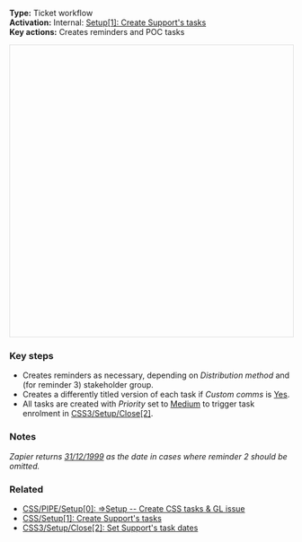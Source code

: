**Type:** Ticket workflow  
**Activation:** Internal: <u>Setup[1]: Create Support's tasks</u>  
**Key actions:** Creates reminders and POC tasks  

<div id="viewer" style="width:100%;height:520px;border:1px solid #ddd;"></div>
<script src="https://cdn.jsdelivr.net/npm/openseadragon@4.1/build/openseadragon/openseadragon.min.js"></script>
<script>
  document.addEventListener('DOMContentLoaded', function () {
    var basePath = window.location.pathname.replace(/\/workflows\/.*/, '/');
    var imgUrl = basePath + "images/CSS-Setup-1c-Create-Supports-tasks-not-linked.png";
    OpenSeadragon({ id: "viewer", prefixUrl: "https://cdn.jsdelivr.net/npm/openseadragon@4.1/build/openseadragon/images/", tileSources: { type: "image", url: imgUrl, buildPyramid: false }, showNavigator: true, showZoomControl: true, showHomeControl: true, showFullPageControl: false });
  });
</script>

### Key steps  
- Creates reminders as necessary, depending on *Distribution method* and (for reminder 3) stakeholder group.  
- Creates a differently titled version of each task if *Custom comms* is <u>Yes</u>.  
- All tasks are created with *Priority* set to <u>Medium</u> to trigger task enrolment in <u>CSS3/Setup/Close[2]</u>.  

### Notes  
<i>Zapier returns <u>31/12/1999</u> as the date in cases where reminder 2 should be omitted.</i>  

### Related  
- [CSS/PIPE/Setup[0]: ⇒Setup -- Create CSS tasks & GL issue](../workflows/CSS-PIPE-Setup-0-Setup--Create-CSS-tasks-GL-issue.md)  
- [CSS/Setup[1]: Create Support's tasks](../workflows/CSS-Setup-1-Create-Supports-tasks.md)  
- [CSS3/Setup/Close[2]: Set Support's task dates](../workflows/CSS3-Setup-Close-2-Set-Supports-task-dates.md)  
